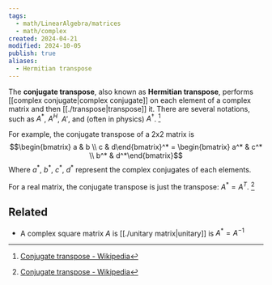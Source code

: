 ```yaml
---
tags:
  - math/LinearAlgebra/matrices
  - math/complex
created: 2024-04-21
modified: 2024-10-05
publish: true
aliases:
  - Hermitian transpose
---
```

The **conjugate transpose**, also known as **Hermitian transpose**, performs [[complex conjugate|complex conjugate]] on each element of a complex matrix and then [[./transpose|transpose]] it. There are several notations, such as $A^*$, $A^H$, $A'$, and (often in physics) $A^{\dagger}$. [^1]

For example, the conjugate transpose of a 2x2 matrix is
$$\begin{bmatrix} a & b \\ c & d\end{bmatrix}^* = \begin{bmatrix} a^* & c^* \\ b^* & d^*\end{bmatrix}$$
Where $a^*$, $b^*$, $c^*$, $d^*$ represent the complex conjugates of each elements.

For a real matrix, the conjugate transpose is just the transpose: $A^* = A^T$. [^1]

## Related
- A complex square matrix $A$ is [[./unitary matrix|unitary]] is $A^* = A^{-1}$

[^1]: [Conjugate transpose - Wikipedia](https://en.wikipedia.org/wiki/Conjugate_transpose)